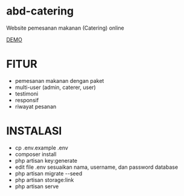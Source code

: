# abd-catering
Website pemesanan makanan (Catering) online

<a href="https://wadhani.000webhostapp.com" target="_blank">DEMO</a>

# FITUR
- pemesanan makanan dengan paket
- multi-user (admin, caterer, user)
- testimoni
- responsif
- riwayat pesanan

# INSTALASI
- cp .env.example .env
- composer install
- php artisan key:generate
- edit file .env sesuaikan nama, username, dan password database
- php artisan migrate --seed
- php artisan storage:link
- php artisan serve
